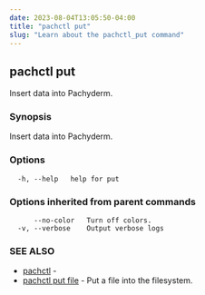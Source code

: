 ```yaml
---
date: 2023-08-04T13:05:50-04:00
title: "pachctl put"
slug: "Learn about the pachctl_put command"
---
```


## pachctl put

Insert data into Pachyderm.

### Synopsis

Insert data into Pachyderm.

### Options

```
  -h, --help   help for put
```

### Options inherited from parent commands

```
      --no-color   Turn off colors.
  -v, --verbose    Output verbose logs
```

### SEE ALSO

* [pachctl](/commands/pachctl/)	 - 
* [pachctl put file](/commands/pachctl_put_file/)	 - Put a file into the filesystem.

